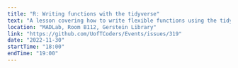 ```yaml
---
title: "R: Writing functions with the tidyverse"
text: "A lesson covering how to write flexible functions using the tidyverse in R."
location: "MADLab, Room B112, Gerstein Library"
link: "https://github.com/UofTCoders/Events/issues/319"
date: "2022-11-30"
startTime: "18:00"
endTime: "19:00"
---
```

